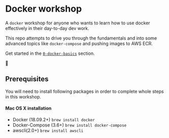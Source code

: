 # Docker workshop

A `docker` workshop for anyone who wants to learn how to use docker effectively in their day-to-day dev work.

This repo attempts to drive you through the fundamentals and into some advanced topics like `docker-compose` and pushing images to AWS ECR.

Get started in the [`0-docker-basics`](https://github.com/onedaywillcome1/docker101-workshop/tree/master/0-docker-basics) section.

🐳


## Prerequisites
You will need to install following packages in order to complete whole steps in this workshop.

#### Mac OS X installation

- Docker (18.09.2+) `brew install docker`
- Docker-Compose (3.6+) `brew install docker-compose`
- awscli(2.0+) `brew install awscli`
